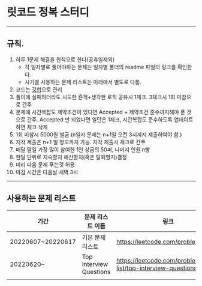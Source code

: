 # 릿코드 정복 스터디
---

## 규칙.
1. 하루 1문제 해결을 원칙으로 한다(공휴일제외)
    - 각 일자별로 풀어야하는 문제는 일자별 폴더의 readme 파일의 링크를 확인한다. 
    - 시기별 사용하는 문제 리스트는 아래에서 별도로 다룸. 
2. 코드는 [깃헙](https://github.com/leon1114/scsa_lc_study/projects/1)으로 관리
3. 풀이에 실패하더라도 시도한 흔적+생각한 로직 공유시 1체크. 3체크시 1회 미참으로 간주
4. 문제에 시간복잡도 제약조건이 있다면 Accepted + 제약조건 준수까지해야 푼 것으로 간주. Accepted 만 되었다면 일단은 1체크, 시간복잡도 준수하도록 업데이트하면 체크 삭제 
6. 1회 미참시 5000원 벌금 (n일자 문제는 n+1일 오전 3시까지 제출하여야 함.) 
7. 지각 제출은 n+1 일 정오까지 가능. 지각 제출시 체크로 간주
8. 매달 말일 가장 많이 참여한 1인 상금의 50퍼, 나머지 인원 n빵
9. 한달 단위로 지속할지 해산할지(혹은 탈퇴할지)결정
10. 미리 다음 문제 푸는것 허용
11. 마감 시간은 다음날 새벽 3시

---
## 사용하는 문제 리스트 
| 기간 | 문제 리스트 이름 | 링크 |
|------|------------------|------|
|20220607~20220617|기본 문제 리스트|https://leetcode.com/problemset/all/|
|20220620~|Top Interview Questions|https://leetcode.com/problem-list/top-interview-questions/|
|      |                  |      |
